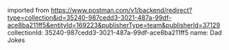 imported from https://www.postman.com/v1/backend/redirect?type=collection&id=35240-987cedd3-3021-487a-99df-ace8ba211ff5&entityId=169223&publisherType=team&publisherId=37129
collectionId: 35240-987cedd3-3021-487a-99df-ace8ba211ff5
name: Dad Jokes